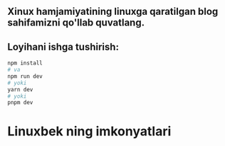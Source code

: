 ## Xinux hamjamiyatining linuxga qaratilgan blog sahifamizni qo'llab quvatlang.

## Loyihani ishga tushirish:

```bash
npm install
# va
npm run dev
# yoki
yarn dev
# yoki
pnpm dev
```
# Linuxbek ning imkonyatlari
